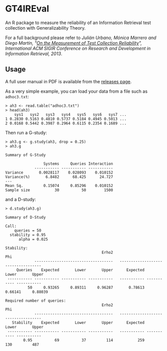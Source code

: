 GT4IREval
=========

An R package to measure the reliability of an Information Retrieval test collection with Generalizability Theory.

For a full background please refer to *Julián Urbano, Mónica Marrero and Diego Martín, "[On the Measurement of Test Collection Reliability](http://julian-urbano.info/wp-content/uploads/055-measurement-test-collection-reliability.pdf)", International ACM SIGIR Conference on Research and Development in Information Retrieval, 2013*.

Usage
-----

A full user manual in PDF is available from the [releases page](https://github.com/julian-urbano/GT4IREval/releases).

As a very simple example, you can load your data from a file such as ``adhoc3.txt``:

    > ah3 <- read.table("adhoc3.txt")
    > head(ah3)
        sys1   sys2   sys3   sys4   sys5   sys6   sys7 ...
    1 0.2830 0.5163 0.4810 0.5737 0.5184 0.4945 0.5013 ...
    2 0.0168 0.5442 0.3987 0.2964 0.6115 0.2354 0.1689 ...

Then run a G-study:

    > ah3.g <- g.study(ah3, drop = 0.25)
    > ah3.g
    
    Summary of G-Study
    
                     Systems     Queries Interaction
                 ----------- ----------- -----------
    Variance       0.0028117    0.028093    0.010152
    Variance(%)       6.8482      68.425      24.727
    ---
    Mean Sq.         0.15074     0.85296    0.010152
    Sample size           30          50        1500

and a D-study:

    > d.study(ah3.g)
    
    Summary of D-Study
    
    Call:
        queries = 50 
      stability = 0.95 
          alpha = 0.025 
    
    Stability:
                                               Erho2                                   Phi
                 -----------------------------------   -----------------------------------
         Queries    Expected       Lower       Upper      Expected       Lower       Upper
     ----------- ----------- ----------- -----------   ----------- ----------- -----------
              50     0.93265     0.89311     0.96287       0.78613     0.66141     0.88039 
    
    Required number of queries:
                                               Erho2                                   Phi
                 -----------------------------------   -----------------------------------
       Stability    Expected       Lower       Upper      Expected       Lower       Upper
     ----------- ----------- ----------- -----------   ----------- ----------- -----------
            0.95          69          37         114           259         130         487
